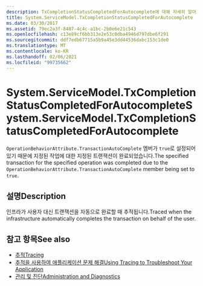 ```yaml
---
description: TxCompletionStatusCompletedForAutocomplete에 대해 자세히 알아보세요.
title: System.ServiceModel.TxCompletionStatusCompletedForAutocomplete
ms.date: 03/30/2017
ms.assetid: 79ec2a3f-8407-4c4c-a1bc-2b0e6e21c543
ms.openlocfilehash: c13e89cf6bb313e2e53c0dba4946d797dbe6f291
ms.sourcegitcommit: ddf7edb67715a5b9a45e3dd44536dabc153c1de0
ms.translationtype: MT
ms.contentlocale: ko-KR
ms.lasthandoff: 02/06/2021
ms.locfileid: "99735662"
---
```

# <a name="systemservicemodeltxcompletionstatuscompletedforautocomplete"></a><span data-ttu-id="b5511-103">System.ServiceModel.TxCompletionStatusCompletedForAutocomplete</span><span class="sxs-lookup"><span data-stu-id="b5511-103">System.ServiceModel.TxCompletionStatusCompletedForAutocomplete</span></span>

<span data-ttu-id="b5511-104">`OperationBehaviorAttribute.TransactionAutoComplete` 멤버가 `true`로 설정되어 있기 때문에 지정된 작업에 대한 지정된 트랜잭션이 완료되었습니다.</span><span class="sxs-lookup"><span data-stu-id="b5511-104">The specified transaction for the specified operation was completed due to the `OperationBehaviorAttribute.TransactionAutoComplete` member being set to `true`.</span></span>  
  
## <a name="description"></a><span data-ttu-id="b5511-105">설명</span><span class="sxs-lookup"><span data-stu-id="b5511-105">Description</span></span>  

 <span data-ttu-id="b5511-106">인프라가 사용자 대신 트랜잭션을 자동으로 완료할 때 추적됩니다.</span><span class="sxs-lookup"><span data-stu-id="b5511-106">Traced when the infrastructure automatically completes the transaction on behalf of the user.</span></span>  
  
## <a name="see-also"></a><span data-ttu-id="b5511-107">참고 항목</span><span class="sxs-lookup"><span data-stu-id="b5511-107">See also</span></span>

- [<span data-ttu-id="b5511-108">추적</span><span class="sxs-lookup"><span data-stu-id="b5511-108">Tracing</span></span>](index.md)
- [<span data-ttu-id="b5511-109">추적을 사용하여 애플리케이션 문제 해결</span><span class="sxs-lookup"><span data-stu-id="b5511-109">Using Tracing to Troubleshoot Your Application</span></span>](using-tracing-to-troubleshoot-your-application.md)
- [<span data-ttu-id="b5511-110">관리 및 진단</span><span class="sxs-lookup"><span data-stu-id="b5511-110">Administration and Diagnostics</span></span>](../index.md)
